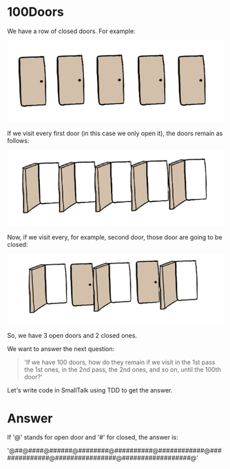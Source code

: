 # 100Doors

We have a row of closed doors. For example:

![Five Closed Doors](fiveClosedDoors.png)

If we visit every first door (in this case we only open it), the doors remain as follows:

![Five Closed Doors](fiveClosedDoors2.png)

Now, if we visit every, for example, second door, those door are going to be closed:

![Five Closed Doors](fiveClosedDoors3.png)

So, we have 3 open doors and 2 closed ones.

We want to answer the next question:

> 'If we have 100 doors, how do they remain if we visit in the 1st pass the 1st ones, in the 2nd pass, the 2nd ones, and so on, until the 100th door?'

Let's write code in SmallTalk using TDD to get the answer.

# Answer

If '@' stands for open door and '#' for closed, the answer is:

'@##@####@######@########@##########@############@##############@################@##################@'